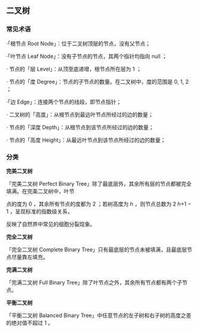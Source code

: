## 二叉树

### 常见术语

‧「根节点 Root Node」：位于二叉树顶层的节点，没有父节点；

‧「叶节点 Leaf Node」：没有子节点的节点，其两个指针均指向 null ；

‧ 节点的「层 Level」：从顶至底递增，根节点所在层为 1 ；

‧ 节点的「度 Degree」：节点的子节点的数量。在二叉树中，度的范围是 0, 1, 2 ；

‧「边 Edge」：连接两个节点的线段，即节点指针；

‧ 二叉树的「高度」：从根节点到最远叶节点所经过的边的数量；

‧ 节点的「深度 Depth」：从根节点到该节点所经过的边的数量；

‧ 节点的「高度 Height」：从最远叶节点到该节点所经过的边的数量；

### 分类

**完美二叉树**

「完美二叉树 Perfect Binary Tree」除了最底层外，其余所有层的节点都被完全填满。在完美二叉树中，叶节

点的度为 0 ，其余所有节点的度都为 2 ；若树高度为 ℎ ，则节点总数为 2 ℎ+1 − 1 ，呈现标准的指数级关系，

反映了自然界中常见的细胞分裂现象。

**完全二叉树**

「完全二叉树 Complete Binary Tree」只有最底层的节点未被填满，且最底层节点尽量靠左填充。

**完满二叉树**

「完满二叉树 Full Binary Tree」除了叶节点之外，其余所有节点都有两个子节点。

**平衡二叉树**

「平衡二叉树 Balanced Binary Tree」中任意节点的左子树和右子树的高度之差的绝对值不超过 1 。